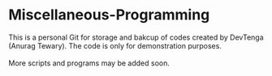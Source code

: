 # Miscellaneous-Programming

This is a personal Git for storage and bakcup of codes created by DevTenga (Anurag Tewary). The code is only for demonstration purposes. <br>  
More scripts and programs may be added soon. 

